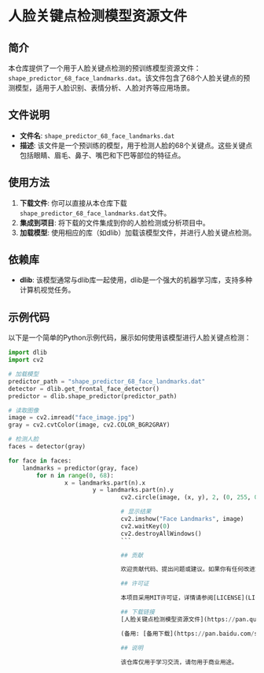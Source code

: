 # 人脸关键点检测模型资源文件

## 简介

本仓库提供了一个用于人脸关键点检测的预训练模型资源文件：`shape_predictor_68_face_landmarks.dat`。该文件包含了68个人脸关键点的预测模型，适用于人脸识别、表情分析、人脸对齐等应用场景。

## 文件说明

- **文件名**: `shape_predictor_68_face_landmarks.dat`
- **描述**: 该文件是一个预训练的模型，用于检测人脸的68个关键点。这些关键点包括眼睛、眉毛、鼻子、嘴巴和下巴等部位的特征点。

## 使用方法

1. **下载文件**: 你可以直接从本仓库下载`shape_predictor_68_face_landmarks.dat`文件。
2. **集成到项目**: 将下载的文件集成到你的人脸检测或分析项目中。
3. **加载模型**: 使用相应的库（如dlib）加载该模型文件，并进行人脸关键点检测。

## 依赖库

- **dlib**: 该模型通常与dlib库一起使用，dlib是一个强大的机器学习库，支持多种计算机视觉任务。

## 示例代码

以下是一个简单的Python示例代码，展示如何使用该模型进行人脸关键点检测：

```python
import dlib
import cv2

# 加载模型
predictor_path = "shape_predictor_68_face_landmarks.dat"
detector = dlib.get_frontal_face_detector()
predictor = dlib.shape_predictor(predictor_path)

# 读取图像
image = cv2.imread("face_image.jpg")
gray = cv2.cvtColor(image, cv2.COLOR_BGR2GRAY)

# 检测人脸
faces = detector(gray)

for face in faces:
    landmarks = predictor(gray, face)
        for n in range(0, 68):
                x = landmarks.part(n).x
                        y = landmarks.part(n).y
                                cv2.circle(image, (x, y), 2, (0, 255, 0), -1)

                                # 显示结果
                                cv2.imshow("Face Landmarks", image)
                                cv2.waitKey(0)
                                cv2.destroyAllWindows()
                                ```

                                ## 贡献

                                欢迎贡献代码、提出问题或建议。如果你有任何改进或新的想法，请提交Issue或Pull Request。

                                ## 许可证

                                本项目采用MIT许可证，详情请参阅[LICENSE](LICENSE)文件。

                                ## 下载链接
                                [人脸关键点检测模型资源文件](https://pan.quark.cn/s/eae5a3701029) 

                                (备用: [备用下载](https://pan.baidu.com/s/1I4ypD4tAUGeobngxvALirw?pwd=1234))

                                ## 说明

                                该仓库仅用于学习交流，请勿用于商业用途。

